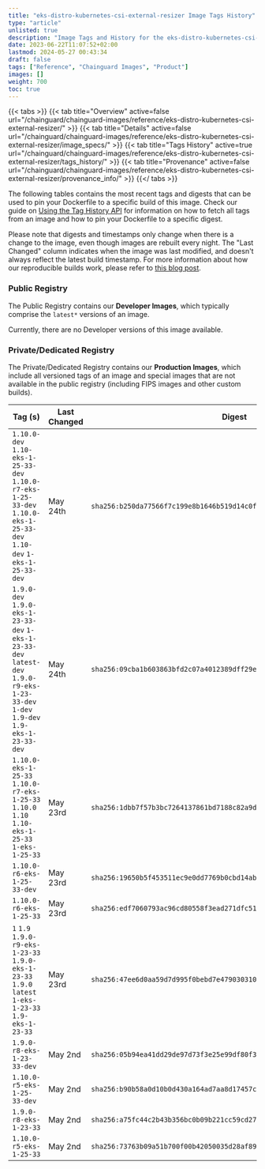 ```yaml
---
title: "eks-distro-kubernetes-csi-external-resizer Image Tags History"
type: "article"
unlisted: true
description: "Image Tags and History for the eks-distro-kubernetes-csi-external-resizer Chainguard Image"
date: 2023-06-22T11:07:52+02:00
lastmod: 2024-05-27 00:43:34
draft: false
tags: ["Reference", "Chainguard Images", "Product"]
images: []
weight: 700
toc: true
---
```


{{< tabs >}}
{{< tab title="Overview" active=false url="/chainguard/chainguard-images/reference/eks-distro-kubernetes-csi-external-resizer/" >}}
{{< tab title="Details" active=false url="/chainguard/chainguard-images/reference/eks-distro-kubernetes-csi-external-resizer/image_specs/" >}}
{{< tab title="Tags History" active=true url="/chainguard/chainguard-images/reference/eks-distro-kubernetes-csi-external-resizer/tags_history/" >}}
{{< tab title="Provenance" active=false url="/chainguard/chainguard-images/reference/eks-distro-kubernetes-csi-external-resizer/provenance_info/" >}}
{{</ tabs >}}

The following tables contains the most recent tags and digests that can be used to pin your Dockerfile to a specific build of this image. Check our guide on [Using the Tag History API](/chainguard/chainguard-images/using-the-tag-history-api/) for information on how to fetch all tags from an image and how to pin your Dockerfile to a specific digest.

Please note that digests and timestamps only change when there is a change to the image, even though images are rebuilt every night. The "Last Changed" column indicates when the image was last modified, and doesn't always reflect the latest build timestamp. For more information about how our reproducible builds work, please refer to [this blog post](https://www.chainguard.dev/unchained/reproducing-chainguards-reproducible-image-builds).

### Public Registry
The Public Registry contains our **Developer Images**, which typically comprise the `latest*` versions of an image.

Currently, there are no Developer versions of this image available.

### Private/Dedicated Registry
The Private/Dedicated Registry contains our **Production Images**, which include all versioned tags of an image and special images that are not available in the public registry (including FIPS images and other custom builds).

| Tag (s)                                                                                                                                  | Last Changed | Digest                                                                    |
|------------------------------------------------------------------------------------------------------------------------------------------|--------------|---------------------------------------------------------------------------|
|  `1.10.0-dev` `1.10-eks-1-25-33-dev` `1.10.0-r7-eks-1-25-33-dev` `1.10.0-eks-1-25-33-dev` `1.10-dev` `1-eks-1-25-33-dev`                 | May 24th     | `sha256:b250da77566f7c199e8b1646b519d14c0f8e10bd635c24770fe5ee98b2fd5627` |
|  `1.9.0-dev` `1.9.0-eks-1-23-33-dev` `1-eks-1-23-33-dev` `latest-dev` `1.9.0-r9-eks-1-23-33-dev` `1-dev` `1.9-dev` `1.9-eks-1-23-33-dev` | May 24th     | `sha256:09cba1b603863bfd2c07a4012389dff29e9c860033de4e94e562efad1c1506ca` |
|  `1.10.0-eks-1-25-33` `1.10.0-r7-eks-1-25-33` `1.10.0` `1.10` `1.10-eks-1-25-33` `1-eks-1-25-33`                                         | May 23rd     | `sha256:1dbb7f57b3bc7264137861bd7188c82a9df2e2a23a24afe7b56ab50060f590ed` |
|  `1.10.0-r6-eks-1-25-33-dev`                                                                                                             | May 23rd     | `sha256:19650b5f453511ec9e0dd7769b0cbd14ab62ecbfae7b1757e2f7c301d30168e5` |
|  `1.10.0-r6-eks-1-25-33`                                                                                                                 | May 23rd     | `sha256:edf7060793ac96cd80558f3ead271dfc5125ca0bb682948e54faffe9fa8ede45` |
|  `1` `1.9` `1.9.0-r9-eks-1-23-33` `1.9.0-eks-1-23-33` `1.9.0` `latest` `1-eks-1-23-33` `1.9-eks-1-23-33`                                 | May 23rd     | `sha256:47ee6d0aa59d7d995f0bebd7e4790303109de0f5368e957710eef818633af701` |
|  `1.9.0-r8-eks-1-23-33-dev`                                                                                                              | May 2nd      | `sha256:05b94ea41dd29de97d73f3e25e99df80f3834b8d8b303ede1c3adf0bcf4c8b67` |
|  `1.10.0-r5-eks-1-25-33-dev`                                                                                                             | May 2nd      | `sha256:b90b58a0d10b0d430a164ad7aa8d17457c919f1ed5bd2db9b05c90cad16b2679` |
|  `1.9.0-r8-eks-1-23-33`                                                                                                                  | May 2nd      | `sha256:a75fc44c2b43b356bc0b09b221cc59cd27527e1cf1610e0da185f8ca8ad84391` |
|  `1.10.0-r5-eks-1-25-33`                                                                                                                 | May 2nd      | `sha256:73763b09a51b700f00b42050035d28af890c274efc7822ec7aef21b67d1ad633` |

